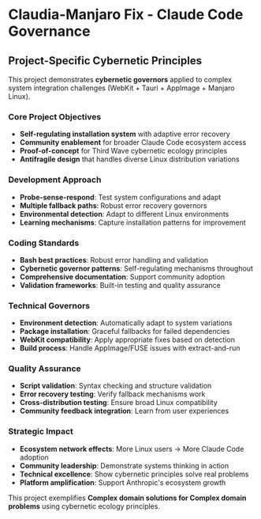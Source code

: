 # Claudia-Manjaro Fix - Claude Code Governance

## Project-Specific Cybernetic Principles

This project demonstrates **cybernetic governors** applied to complex system integration challenges (WebKit + Tauri + AppImage + Manjaro Linux).

### Core Project Objectives
- **Self-regulating installation system** with adaptive error recovery
- **Community enablement** for broader Claude Code ecosystem access
- **Proof-of-concept** for Third Wave cybernetic ecology principles
- **Antifragile design** that handles diverse Linux distribution variations

### Development Approach
- **Probe-sense-respond**: Test system configurations and adapt
- **Multiple fallback paths**: Robust error recovery governors
- **Environmental detection**: Adapt to different Linux environments
- **Learning mechanisms**: Capture installation patterns for improvement

### Coding Standards
- **Bash best practices**: Robust error handling and validation
- **Cybernetic governor patterns**: Self-regulating mechanisms throughout
- **Comprehensive documentation**: Support community adoption
- **Validation frameworks**: Built-in testing and quality assurance

### Technical Governors
- **Environment detection**: Automatically adapt to system variations
- **Package installation**: Graceful fallbacks for failed dependencies
- **WebKit compatibility**: Apply appropriate fixes based on detection
- **Build process**: Handle AppImage/FUSE issues with extract-and-run

### Quality Assurance
- **Script validation**: Syntax checking and structure validation
- **Error recovery testing**: Verify fallback mechanisms work
- **Cross-distribution testing**: Ensure broad Linux compatibility
- **Community feedback integration**: Learn from user experiences

### Strategic Impact
- **Ecosystem network effects**: More Linux users → More Claude Code adoption
- **Community leadership**: Demonstrate systems thinking in action
- **Technical excellence**: Show cybernetic principles solve real problems
- **Platform amplification**: Support Anthropic's ecosystem growth

This project exemplifies **Complex domain solutions for Complex domain problems** using cybernetic ecology principles.